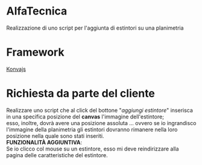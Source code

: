 # AlfaTecnica
Realizzazione di uno script per l'aggiunta di estintori su una planimetria

# Framework
[Konvajs](https://konvajs.org/)

# Richiesta da parte del cliente
Realizzare uno script che al click del bottone "_aggiungi estintore_" inserisca in una specifica posizione del **canvas** l'immagine dell'estintore;<br>
esso, inoltre, dovrà avere una posizione assoluta ... ovvero se io ingrandisco l'immagine della planimetria gli estintori dovranno rimanere nella loro posizione nella quale sono stati inseriti.<br>
**FUNZIONALITÀ AGGIUNTIVA**: <br>
Se io clicco col mouse su un estintore, esso mi deve reindirizzare alla pagina delle caratteristiche del estintore.
